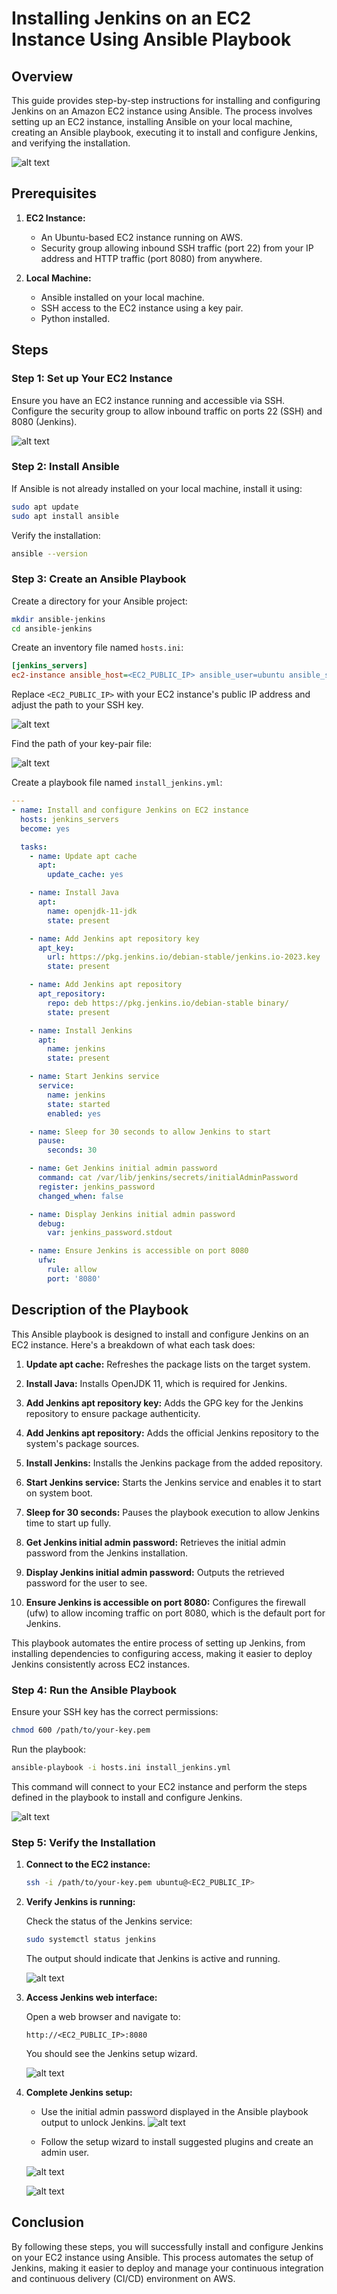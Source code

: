 # Installing Jenkins on an EC2 Instance Using Ansible Playbook

## Overview

This guide provides step-by-step instructions for installing and configuring Jenkins on an Amazon EC2 instance using Ansible. The process involves setting up an EC2 instance, installing Ansible on your local machine, creating an Ansible playbook, executing it to install and configure Jenkins, and verifying the installation.

![alt text](https://raw.githubusercontent.com/Konami33/Ansible-Labs/main/lab%2003/images/jen-diagram.png)

## Prerequisites

1. **EC2 Instance:**
   - An Ubuntu-based EC2 instance running on AWS.
   - Security group allowing inbound SSH traffic (port 22) from your IP address and HTTP traffic (port 8080) from anywhere.

2. **Local Machine:**
   - Ansible installed on your local machine.
   - SSH access to the EC2 instance using a key pair.
   - Python installed.

## Steps

### Step 1: Set up Your EC2 Instance

Ensure you have an EC2 instance running and accessible via SSH. Configure the security group to allow inbound traffic on ports 22 (SSH) and 8080 (Jenkins).

![alt text](https://raw.githubusercontent.com/Konami33/Ansible-Labs/main/lab%2003/images/jen-01.png)

### Step 2: Install Ansible

If Ansible is not already installed on your local machine, install it using:

```bash
sudo apt update
sudo apt install ansible
```

Verify the installation:

```bash
ansible --version
```

### Step 3: Create an Ansible Playbook

Create a directory for your Ansible project:

```bash
mkdir ansible-jenkins
cd ansible-jenkins
```

Create an inventory file named `hosts.ini`:

```ini
[jenkins_servers]
ec2-instance ansible_host=<EC2_PUBLIC_IP> ansible_user=ubuntu ansible_ssh_private_key_file=/path/to/your-key.pem
```

Replace `<EC2_PUBLIC_IP>` with your EC2 instance's public IP address and adjust the path to your SSH key.

![alt text](https://raw.githubusercontent.com/Konami33/Ansible-Labs/main/lab%2003/images/jen-02.png)

Find the path of your key-pair file:

![alt text](https://raw.githubusercontent.com/Konami33/Ansible-Labs/main/lab%2003/images/jen-03.png)

Create a playbook file named `install_jenkins.yml`:

```yaml
---
- name: Install and configure Jenkins on EC2 instance
  hosts: jenkins_servers
  become: yes

  tasks:
    - name: Update apt cache
      apt:
        update_cache: yes

    - name: Install Java
      apt:
        name: openjdk-11-jdk
        state: present

    - name: Add Jenkins apt repository key
      apt_key:
        url: https://pkg.jenkins.io/debian-stable/jenkins.io-2023.key
        state: present

    - name: Add Jenkins apt repository
      apt_repository:
        repo: deb https://pkg.jenkins.io/debian-stable binary/
        state: present

    - name: Install Jenkins
      apt:
        name: jenkins
        state: present

    - name: Start Jenkins service
      service:
        name: jenkins
        state: started
        enabled: yes

    - name: Sleep for 30 seconds to allow Jenkins to start
      pause:
        seconds: 30

    - name: Get Jenkins initial admin password
      command: cat /var/lib/jenkins/secrets/initialAdminPassword
      register: jenkins_password
      changed_when: false

    - name: Display Jenkins initial admin password
      debug:
        var: jenkins_password.stdout

    - name: Ensure Jenkins is accessible on port 8080
      ufw:
        rule: allow
        port: '8080'
```

## Description of the Playbook

This Ansible playbook is designed to install and configure Jenkins on an EC2 instance. Here's a breakdown of what each task does:

1. **Update apt cache:** Refreshes the package lists on the target system.

2. **Install Java:** Installs OpenJDK 11, which is required for Jenkins.

3. **Add Jenkins apt repository key:** Adds the GPG key for the Jenkins repository to ensure package authenticity.

4. **Add Jenkins apt repository:** Adds the official Jenkins repository to the system's package sources.

5. **Install Jenkins:** Installs the Jenkins package from the added repository.

6. **Start Jenkins service:** Starts the Jenkins service and enables it to start on system boot.

7. **Sleep for 30 seconds:** Pauses the playbook execution to allow Jenkins time to start up fully.

8. **Get Jenkins initial admin password:** Retrieves the initial admin password from the Jenkins installation.

9. **Display Jenkins initial admin password:** Outputs the retrieved password for the user to see.

10. **Ensure Jenkins is accessible on port 8080:** Configures the firewall (ufw) to allow incoming traffic on port 8080, which is the default port for Jenkins.

This playbook automates the entire process of setting up Jenkins, from installing dependencies to configuring access, making it easier to deploy Jenkins consistently across EC2 instances.

### Step 4: Run the Ansible Playbook

Ensure your SSH key has the correct permissions:

```bash
chmod 600 /path/to/your-key.pem
```

Run the playbook:

```bash
ansible-playbook -i hosts.ini install_jenkins.yml
```

This command will connect to your EC2 instance and perform the steps defined in the playbook to install and configure Jenkins.

![alt text](https://raw.githubusercontent.com/Konami33/Ansible-Labs/main/lab%2003/images/jen-04.png)

### Step 5: Verify the Installation

1. **Connect to the EC2 instance:**

   ```bash
   ssh -i /path/to/your-key.pem ubuntu@<EC2_PUBLIC_IP>
   ```

2. **Verify Jenkins is running:**

   Check the status of the Jenkins service:

   ```bash
   sudo systemctl status jenkins
   ```

   The output should indicate that Jenkins is active and running.

   ![alt text](https://raw.githubusercontent.com/Konami33/Ansible-Labs/main/lab%2003/images/jen-05.png)

3. **Access Jenkins web interface:**

   Open a web browser and navigate to:

   ```
   http://<EC2_PUBLIC_IP>:8080
   ```

   You should see the Jenkins setup wizard.

   ![alt text](https://raw.githubusercontent.com/Konami33/Ansible-Labs/main/lab%2003/images/jen-06.png)

4. **Complete Jenkins setup:**

   - Use the initial admin password displayed in the Ansible playbook output to unlock Jenkins.
    ![alt text](https://raw.githubusercontent.com/Konami33/Ansible-Labs/main/lab%2003/images/jen-07.png)

   - Follow the setup wizard to install suggested plugins and create an admin user.

    ![alt text](https://raw.githubusercontent.com/Konami33/Ansible-Labs/main/lab%2003/images/jen-08.png)

    ![alt text](https://raw.githubusercontent.com/Konami33/Ansible-Labs/main/lab%2003/images/jen-09.png)

## Conclusion

By following these steps, you will successfully install and configure Jenkins on your EC2 instance using Ansible. This process automates the setup of Jenkins, making it easier to deploy and manage your continuous integration and continuous delivery (CI/CD) environment on AWS.